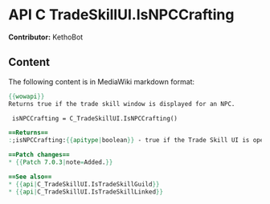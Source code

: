 # API C TradeSkillUI.IsNPCCrafting

**Contributor:** KethoBot

## Content

The following content is in MediaWiki markdown format:

```mediawiki
{{wowapi}}
Returns true if the trade skill window is displayed for an NPC.

 isNPCCrafting = C_TradeSkillUI.IsNPCCrafting()

==Returns==
:;isNPCCrafting:{{apitype|boolean}} - true if the Trade Skill UI is open for crafting by an NPC, such as a Garrison follower.

==Patch changes==
* {{Patch 7.0.3|note=Added.}}

==See also==
* {{api|C_TradeSkillUI.IsTradeSkillGuild}}
* {{api|C_TradeSkillUI.IsTradeSkillLinked}}
```